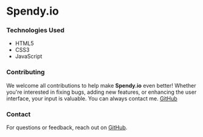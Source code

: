 # Spendy.io

### Technologies Used
- HTML5
- CSS3
- JavaScript

### Contributing
We welcome all contributions to help make **Spendy.io** even better! Whether you're interested in fixing bugs, adding new features, or enhancing the user interface, your input is valuable. You can always contact me. [GitHub](https://github.com/mol3nss)

### Contact
For questions or feedback, reach out on [GitHub](https://github.com/mol3nss).
